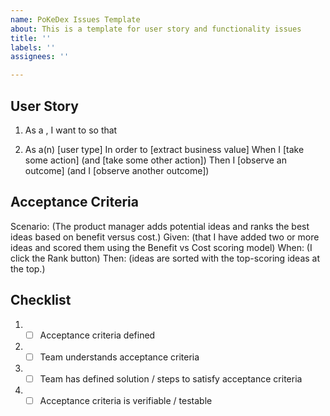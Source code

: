 ```yaml
---
name: PoKeDex Issues Template
about: This is a template for user story and functionality issues
title: ''
labels: ''
assignees: ''

---
```


## User Story
1. As a <type of user>, I want to <execute some goal> so that <some reason>

2. As a(n) [user type]
In order to [extract business value]
When I [take some action]
  (and [take some other action])
Then I [observe an outcome]
  (and I [observe another outcome])

## Acceptance Criteria

Scenario: (The product manager adds potential ideas and ranks the best ideas based on benefit versus cost.)
Given: (that I have added two or more ideas and scored them using the Benefit vs Cost scoring model)
When: (I click the Rank button)
Then: (ideas are sorted with the top-scoring ideas at the top.)

## Checklist 
1. - [ ] Acceptance criteria defined 
2. - [ ] Team understands acceptance criteria 
3. - [ ] Team has defined solution / steps to satisfy acceptance criteria 
4. - [ ] Acceptance criteria is verifiable / testable
